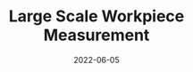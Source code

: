 ---
title: "Large Scale Workpiece Measurement"
collection: projects
type: "Undergraduate Thesis Project"
permalink: /projects/Large Scale Workpiece Measurement
venue: "Shanghai Jiao Tong University, Mechanical Engineering Department"
date: 2022-06-05
location: "Shanghai, China"
---
